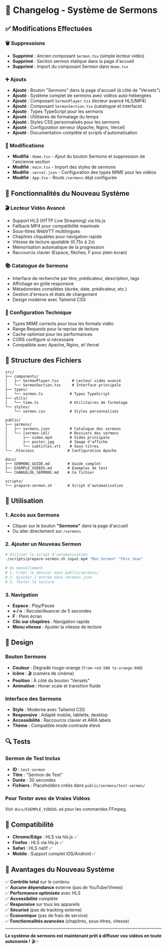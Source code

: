 # 📝 Changelog - Système de Sermons

## ✅ Modifications Effectuées

### 🗑️ Suppressions
- **Supprimé** : Ancien composant `Sermon.tsx` (simple lecteur vidéo)
- **Supprimé** : Section sermon statique dans la page d'accueil
- **Supprimé** : Import du composant Sermon dans `Home.tsx`

### ➕ Ajouts
- **Ajouté** : Bouton "Sermons" dans la page d'accueil (à côté de "Versets")
- **Ajouté** : Système complet de sermons avec vidéos auto-hébergées
- **Ajouté** : Composant `SermonPlayer.tsx` (lecteur avancé HLS/MP4)
- **Ajouté** : Composant `SermonSection.tsx` (catalogue et interface)
- **Ajouté** : Types TypeScript pour les sermons
- **Ajouté** : Utilitaires de formatage du temps
- **Ajouté** : Styles CSS personnalisés pour les sermons
- **Ajouté** : Configuration serveur (Apache, Nginx, Vercel)
- **Ajouté** : Documentation complète et scripts d'automatisation

### 🔄 Modifications
- **Modifié** : `Home.tsx` - Ajout du bouton Sermons et suppression de l'ancienne section
- **Modifié** : `main.tsx` - Import des styles de sermons
- **Modifié** : `vercel.json` - Configuration des types MIME pour les vidéos
- **Modifié** : `App.tsx` - Route `/sermons` déjà configurée

## 🎯 Fonctionnalités du Nouveau Système

### 🎬 Lecteur Vidéo Avancé
- Support HLS (HTTP Live Streaming) via hls.js
- Fallback MP4 pour compatibilité maximale
- Sous-titres WebVTT multilingues
- Chapitres cliquables pour navigation rapide
- Vitesse de lecture ajustable (0.75x à 2x)
- Mémorisation automatique de la progression
- Raccourcis clavier (Espace, flèches, F pour plein écran)

### 📚 Catalogue de Sermons
- Interface de recherche par titre, prédicateur, description, tags
- Affichage en grille responsive
- Métadonnées complètes (durée, date, prédicateur, etc.)
- Gestion d'erreurs et états de chargement
- Design moderne avec Tailwind CSS

### 🔧 Configuration Technique
- Types MIME corrects pour tous les formats vidéo
- Range Requests pour la reprise de lecture
- Cache optimisé pour les performances
- CORS configuré si nécessaire
- Compatible avec Apache, Nginx, et Vercel

## 📁 Structure des Fichiers

```
src/
├── components/
│   ├── SermonPlayer.tsx      # Lecteur vidéo avancé
│   └── SermonSection.tsx     # Interface principale
├── types/
│   └── sermon.ts            # Types TypeScript
├── utils/
│   └── time.ts              # Utilitaires de formatage
└── styles/
    └── sermon.css           # Styles personnalisés

public/
├── sermons/
│   ├── sermons.json         # Catalogue des sermons
│   └── [sermon-id]/         # Dossiers des sermons
│       ├── video.mp4        # Vidéo principale
│       ├── poster.jpg       # Image d'affiche
│       └── subtitles.vtt    # Sous-titres
└── .htaccess               # Configuration Apache

docs/
├── SERMONS_GUIDE.md        # Guide complet
├── EXEMPLE_VIDEOS.md       # Exemples de test
└── CHANGELOG_SERMONS.md    # Ce fichier

scripts/
└── prepare-sermon.sh       # Script d'automatisation
```

## 🚀 Utilisation

### 1. Accès aux Sermons
- Cliquer sur le bouton **"Sermons"** dans la page d'accueil
- Ou aller directement sur `/sermons`

### 2. Ajouter un Nouveau Sermon
```bash
# Utiliser le script d'automatisation
./scripts/prepare-sermon.sh input.mp4 "Mon Sermon" "Père Jean"

# Ou manuellement
# 1. Créer le dossier dans public/sermons/
# 2. Ajouter l'entrée dans sermons.json
# 3. Tester la lecture
```

### 3. Navigation
- **Espace** : Play/Pause
- **←/→** : Reculer/Avancer de 5 secondes
- **F** : Plein écran
- **Clic sur chapitres** : Navigation rapide
- **Menu vitesse** : Ajuster la vitesse de lecture

## 🎨 Design

### Bouton Sermons
- **Couleur** : Dégradé rouge-orange (`from-red-500 to-orange-600`)
- **Icône** : 🎬 (caméra de cinéma)
- **Position** : À côté du bouton "Versets"
- **Animation** : Hover scale et transition fluide

### Interface des Sermons
- **Style** : Moderne avec Tailwind CSS
- **Responsive** : Adapté mobile, tablette, desktop
- **Accessibilité** : Raccourcis clavier et ARIA labels
- **Thème** : Compatible mode contraste élevé

## 🔍 Tests

### Sermon de Test Inclus
- **ID** : `test-sermon`
- **Titre** : "Sermon de Test"
- **Durée** : 30 secondes
- **Fichiers** : Placeholders créés dans `public/sermons/test-sermon/`

### Pour Tester avec de Vraies Vidéos
Voir `docs/EXEMPLE_VIDEOS.md` pour les commandes FFmpeg.

## 📱 Compatibilité

- **Chrome/Edge** : HLS via hls.js ✅
- **Firefox** : HLS via hls.js ✅
- **Safari** : HLS natif ✅
- **Mobile** : Support complet iOS/Android ✅

## 🎯 Avantages du Nouveau Système

✅ **Contrôle total** sur le contenu  
✅ **Aucune dépendance** externe (pas de YouTube/Vimeo)  
✅ **Performance optimisée** avec HLS  
✅ **Accessibilité** complète  
✅ **Responsive** sur tous les appareils  
✅ **Sécurisé** (pas de tracking externe)  
✅ **Économique** (pas de frais de service)  
✅ **Fonctionnalités avancées** (chapitres, sous-titres, vitesse)  

---

**Le système de sermons est maintenant prêt à diffuser vos vidéos en toute autonomie !** 🎬✨
